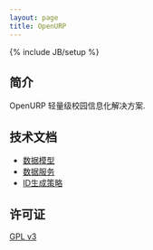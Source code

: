 ```yaml
---
layout: page
title: OpenURP
---
```

{% include JB/setup %}

## 简介

OpenURP 轻量级校园信息化解决方案.

## 技术文档

* [数据模型](/model/index.html)
* [数据服务](/ds.html)
* [ID生成策略](/id/index.html)

## 许可证
[GPL v3](http://www.gnu.org/licenses/gpl.txt)

